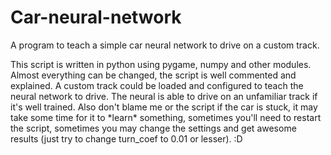 # Car-neural-network
A program to teach a simple car neural network to drive on a custom track.

This script is written in python using pygame, numpy and other modules.
Almost everything can be changed, the script is well commented and explained.
A custom track could be loaded and configured to teach the neural network to drive.
The neural is able to drive on an unfamiliar track if it's well trained.
Also don't blame me or the script if the car is stuck, it may take some time for it to \*learn* something, sometimes you'll need to restart the script, sometimes you may change the settings and get awesome results (just try to change turn_coef to 0.01 or lesser). :D
